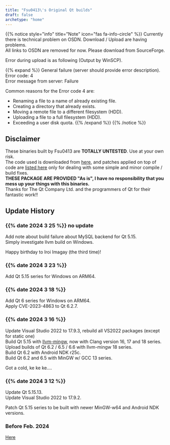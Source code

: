```yaml
---
title: "Fsu0413\'s Original Qt builds"
draft: false
archetype: "home"
---
```


{{% notice style="info" title="Note"  icon="fas fa-info-circle" %}}
Currently there is technical problem on OSDN. Download / Upload are having problems.  
All links to OSDN are removed for now. Please download from SourceForge.

Error during upload is as following (Output by WinSCP).

{{% expand %}}
General failure (server should provide error description).  
Error code: 4  
Error message from server: Failure

Common reasons for the Error code 4 are:
- Renaming a file to a name of already existing file.
- Creating a directory that already exists.
- Moving a remote file to a different filesystem (HDD).
- Uploading a file to a full filesystem (HDD).
- Exceeding a user disk quota.
{{% /expand %}}
{{% /notice %}}

## Disclaimer

These binaries built by Fsu0413 are __TOTALLY UNTESTED__. Use at your own risk.  
The code used is downloaded from [here](http://download.qt.io), and patches applied on top of code are [listed here](/Miscellaneous/NotesForThisRepo#existing-patches) only for dealing with some simple and minor compile / build fixes.  
__THESE PACKAGE ARE PROVIDED "As is", I have no responsibility that you mess up your things with this binaries.__  
Thanks for The Qt Company Ltd. and the programmers of Qt for their fantastic work!!

## Update History

### {{% date 2024 3 25 %}} no update
Add note about build failure about MySQL backend for Qt 5.15.  
Simply investigate llvm build on Windows.

Happy birthday to Iroi Imagay (the third time)!

### {{% date 2024 3 23 %}}
Add Qt 5.15 series for Windows on ARM64.  

### {{% date 2024 3 18 %}}
Add Qt 6 series for Windows on ARM64.  
Apply CVE-2023-4863 to Qt 6.2.7.

### {{% date 2024 3 16 %}}
Update Visual Studio 2022 to 17.9.3, rebuild all VS2022 packages (except for static one)    
Build Qt 5.15 with [llvm-mingw](https://github.com/mstorsjo/llvm-mingw), now with Clang version 16, 17 and 18 series.  
Upload builds of Qt 6.2 / 6.5 / 6.6 with llvm-mingw 18 series.    
Build Qt 6.2 with Android NDK r25c.    
Build Qt 6.2 and 6.5 with MinGW w/ GCC 13 series.

Got a cold, ke ke ke....

### {{% date 2024 3 12 %}}
Update Qt 5.15.13.  
Update Visual Studio 2022 to 17.9.2.

Patch Qt 5.15 series to be built with newer MinGW-w64 and Android NDK versions.

### Before Feb. 2024

[Here](/Miscellaneous/Histories)
